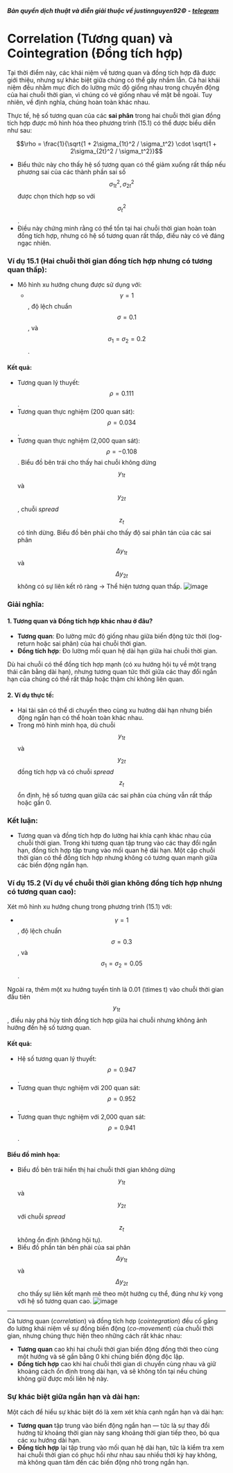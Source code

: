 ***Bản quyền dịch thuật và diễn giải thuộc về justinnguyen92&copy; - [telegram](https://t.me/justinnguyen92)***
# Correlation (Tương quan) và Cointegration (Đồng tích hợp)
Tại thời điểm này, các khái niệm về tương quan và đồng tích hợp đã được giới thiệu, nhưng sự khác biệt giữa chúng có thể gây nhầm lẫn. Cả hai khái niệm đều nhằm mục đích đo lường mức độ giống nhau trong chuyển động của hai chuỗi thời gian, vì chúng có vẻ giống nhau về mặt bề ngoài. Tuy nhiên, về định nghĩa, chúng hoàn toàn khác nhau.

Thực tế, hệ số tương quan của các **sai phân** trong hai chuỗi thời gian đồng tích hợp được mô hình hóa theo phương trình (15.1) có thể được biểu diễn như sau:

$$\rho = \frac{1}{\sqrt{1 + 2\sigma_{1t}^2 / \sigma_t^2} \cdot \sqrt{1 + 2\sigma_{2t}^2 / \sigma_t^2}}$$

- Biểu thức này cho thấy hệ số tương quan có thể giảm xuống rất thấp nếu phương sai của các thành phần sai số $$\sigma_{1t}^2, \sigma_{2t}^2$$ được chọn thích hợp so với $$\sigma_t^2$$.
- Điều này chứng minh rằng có thể tồn tại hai chuỗi thời gian hoàn toàn đồng tích hợp, nhưng có hệ số tương quan rất thấp, điều này có vẻ đáng ngạc nhiên.

### Ví dụ 15.1 (Hai chuỗi thời gian đồng tích hợp nhưng có tương quan thấp):

- Mô hình xu hướng chung được sử dụng với:
  - $$\gamma = 1$$, độ lệch chuẩn $$\sigma = 0.1$$, và $$\sigma_1 = \sigma_2 = 0.2$$.

#### Kết quả:
- Tương quan lý thuyết: $$\rho = 0.111$$.
- Tương quan thực nghiệm (200 quan sát): $$\rho = 0.034$$.
- Tương quan thực nghiệm (2,000 quan sát): $$\rho = -0.108$$.
Biểu đồ bên trái cho thấy hai chuỗi không dừng $$y_{1t}$$ và $$y_{2t}$$, chuỗi *spread* $$z_t$$ có tính dừng. Biểu đồ bên phải cho thấy độ sai phân tán của các sai phân $$\Delta y_{1t}$$ và $$\Delta y_{2t}$$ không có sự liên kết rõ ràng → Thể hiện tương quan thấp.
![image](https://github.com/user-attachments/assets/c541853c-5179-4303-817c-78c35a17beac)

### Giải nghĩa:

#### 1. Tương quan và Đồng tích hợp khác nhau ở đâu?
- **Tương quan**: Đo lường mức độ giống nhau giữa biến động tức thời (log-return hoặc sai phân) của hai chuỗi thời gian.
- **Đồng tích hợp**: Đo lường mối quan hệ dài hạn giữa hai chuỗi thời gian.

Dù hai chuỗi có thể đồng tích hợp mạnh (có xu hướng hội tụ về một trạng thái cân bằng dài hạn), nhưng tương quan tức thời giữa các thay đổi ngắn hạn của chúng có thể rất thấp hoặc thậm chí không liên quan.

#### 2. Ví dụ thực tế:
- Hai tài sản có thể di chuyển theo cùng xu hướng dài hạn nhưng biến động ngắn hạn có thể hoàn toàn khác nhau.
- Trong mô hình minh họa, dù chuỗi $$y_{1t}$$ và $$y_{2t}$$ đồng tích hợp và có chuỗi *spread* $$z_t$$ ổn định, hệ số tương quan giữa các sai phân của chúng vẫn rất thấp hoặc gần 0.

### Kết luận:
- Tương quan và đồng tích hợp đo lường hai khía cạnh khác nhau của chuỗi thời gian. Trong khi tương quan tập trung vào các thay đổi ngắn hạn, đồng tích hợp tập trung vào mối quan hệ dài hạn. Một cặp chuỗi thời gian có thể đồng tích hợp nhưng không có tương quan mạnh giữa các biến động ngắn hạn.

### Ví dụ 15.2 (Ví dụ về chuỗi thời gian không đồng tích hợp nhưng có tương quan cao):
Xét mô hình xu hướng chung trong phương trình (15.1) với:
- $$\gamma = 1$$, độ lệch chuẩn $$\sigma = 0.3$$, và $$\sigma_1 = \sigma_2 = 0.05$$.

Ngoài ra, thêm một xu hướng tuyến tính là 0.01 \(\times t\) vào chuỗi thời gian đầu tiên $$y_{1t}$$, điều này phá hủy tính đồng tích hợp giữa hai chuỗi nhưng không ảnh hưởng đến hệ số tương quan.

#### Kết quả:
- Hệ số tương quan lý thuyết: $$\rho = 0.947$$.
- Tương quan thực nghiệm với 200 quan sát: $$\rho = 0.952$$.
- Tương quan thực nghiệm với 2,000 quan sát: $$\rho = 0.941$$.

#### Biểu đồ minh họa:
- Biểu đồ bên trái hiển thị hai chuỗi thời gian không dừng $$y_{1t}$$ và $$y_{2t}$$ với chuỗi *spread* $$z_t$$ không ổn định (không hội tụ).
- Biểu đồ phần tán bên phải của sai phân $$\Delta y_{1t}$$ và $$\Delta y_{2t}$$ cho thấy sự liên kết mạnh mẽ theo một hướng cụ thể, đúng như kỳ vọng với hệ số tương quan cao.
![image](https://github.com/user-attachments/assets/6c90ecac-fb2e-45d8-ad73-65f787022558)
---
Cả tương quan (*correlation*) và đồng tích hợp (*cointegration*) đều cố gắng đo lường khái niệm về sự đồng biến động (*co-movement*) của chuỗi thời gian, nhưng chúng thực hiện theo những cách rất khác nhau:

- **Tương quan** cao khi hai chuỗi thời gian biến động đồng thời theo cùng một hướng và sẽ gần bằng 0 khi chúng biến động độc lập.
- **Đồng tích hợp** cao khi hai chuỗi thời gian di chuyển cùng nhau và giữ khoảng cách ổn định trong dài hạn, và sẽ không tồn tại nếu chúng không giữ được mối liên hệ này.

### Sự khác biệt giữa ngắn hạn và dài hạn:
Một cách để hiểu sự khác biệt đó là xem xét khía cạnh ngắn hạn và dài hạn:
- **Tương quan** tập trung vào biến động ngắn hạn — tức là sự thay đổi hướng từ khoảng thời gian này sang khoảng thời gian tiếp theo, bỏ qua các xu hướng dài hạn.
- **Đồng tích hợp** lại tập trung vào mối quan hệ dài hạn, tức là kiểm tra xem hai chuỗi thời gian có phục hồi như nhau sau nhiều thời kỳ hay không, mà không quan tâm đến các biến động nhỏ trong ngắn hạn.










